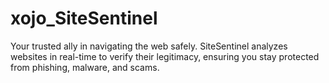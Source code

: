 # xojo_SiteSentinel
Your trusted ally in navigating the web safely. SiteSentinel analyzes websites in real-time to verify their legitimacy, ensuring you stay protected from phishing, malware, and scams.

